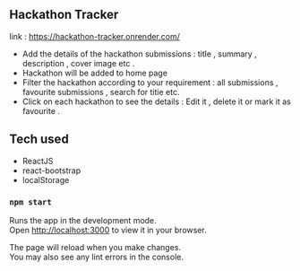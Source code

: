## Hackathon Tracker
  link : <a>https://hackathon-tracker.onrender.com/ </a>
  
  - Add the details of the hackathon submissions : title , summary , description , cover image etc .
  - Hackathon will be added to home page
  - Filter the hackathon according to your requirement : all submissions , favourite submissions , search for titie etc.
  - Click on each hackathon to see the details : Edit it , delete it or mark it as favourite .
  
## Tech used
- ReactJS
- react-bootstrap
- localStorage

### `npm start`

Runs the app in the development mode.\
Open [http://localhost:3000](http://localhost:3000) to view it in your browser.

The page will reload when you make changes.\
You may also see any lint errors in the console.
